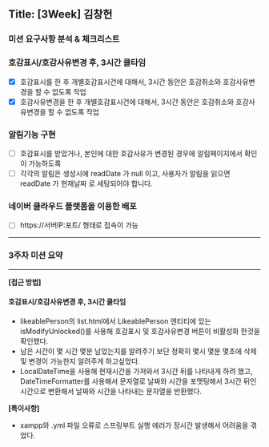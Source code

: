 ## Title: [3Week] 김창헌

### 미션 요구사항 분석 & 체크리스트
### 호감표시/호감사유변경 후, 3시간 쿨타임
- [x] 호감표시를 한 후 개별호감표시건에 대해서, 3시간 동안은 호감취소와 호감사유변경을 할 수 없도록 작업
- [x] 호감사유변경을 한 후 개별호감표시건에 대해서, 3시간 동안은 호감취소와 호감사유변경을 할 수 없도록 작업

### 알림기능 구현
- [ ] 호감표시를 받았거나, 본인에 대한 호감사유가 변경된 경우에 알림페이지에서 확인이 가능하도록
- [ ] 각각의 알림은 생성시에 readDate 가 null 이고, 사용자가 알림을 읽으면 readDate 가 현재날짜 로 세팅되어야 합니다.
### 네이버 클라우드 플랫폼을 이용한 배포
- [ ] https://서버IP:포트/ 형태로 접속이 가능
---





### 3주차 미션 요약

---

**[접근 방법]**
#### 호감표시/호감사유변경 후, 3시간 쿨타임
* likeablePerson의 list.html에서 LikeablePerson 엔티티에 있는 isModifyUnlocked()를 사용해 호감표시 및 호감사유변경 버튼이 비활성화 한것을 확인했다.
* 남은 시간이 몇 시간 몇분 남았는지를 알려주기 보단 정확히 몇시 몇분 몇초에 삭제 및 변경이 가능한지 알려주게 하고싶었다.
* LocalDateTime을 사용해 현재시간을 가져와서 3시간 뒤를 나타내게 하려 했고, DateTimeFormatter를 사용해서 문자열로 날짜와 시간을 포맷팅해서 3시간 뒤인 시간으로 변환해서 날짜와 시간을 나타내는 문자열을 반환했다.





**[특이사항]**
* xampp와 .yml 파일 오류로 스프링부트 실행 에러가 장시간 발생해서 어려움을 겪었다.

